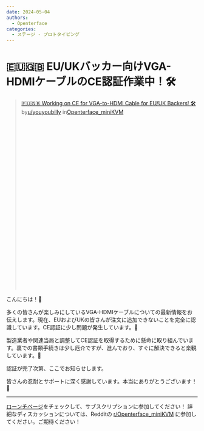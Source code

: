 ```yaml
---
date: 2024-05-04
authors:
  - Openterface
categories:
  - ステージ - プロトタイピング
---
```


# 🇪🇺🇬🇧 EU/UKバッカー向けVGA-HDMIケーブルのCE認証作業中！🛠️

<blockquote class="reddit-embed-bq" style="height:500px" data-embed-height="546"><a href="https://www.reddit.com/r/Openterface_miniKVM/comments/1cjf8zi/working_on_ce_for_vgatohdmi_cable_for_euuk_backers/">🇪🇺🇬🇧 Working on CE for VGA-to-HDMI Cable for EU/UK Backers! 🛠️</a><br> by<a href="https://www.reddit.com/user/youyoubilly/">u/youyoubilly</a> in<a href="https://www.reddit.com/r/Openterface_miniKVM/">Openterface_miniKVM</a></blockquote><script async="" src="https://embed.reddit.com/widgets.js" charset="UTF-8"></script>

<!-- more -->

こんにちは！👋

多くの皆さんが楽しみにしているVGA-HDMIケーブルについての最新情報をお伝えします。現在、EUおよびUKの皆さんが注文に追加できないことを完全に認識しています。CE認証に少し問題が発生しています。🚧

製造業者や関連当局と調整してCE認証を取得するために懸命に取り組んでいます。裏での書類手続きは少し厄介ですが、進んでおり、すぐに解決できると楽観しています。🌟

認証が完了次第、ここでお知らせします。

皆さんの忍耐とサポートに深く感謝しています。本当にありがとうございます！🙌

--------

[ローンチページ](https://www.crowdsupply.com/techxartisan/openterface-mini-kvm)をチェックして、サブスクリプションに参加してください！
詳細なディスカッションについては、Redditの [r/Openterface_miniKVM](https://www.reddit.com/r/Openterface_miniKVM/) に参加してください。ご期待ください！